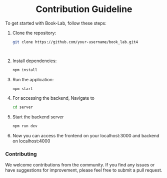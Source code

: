 <h1 align=center>Contribution Guideline</h1>


To get started with Book-Lab, follow these steps:

1. Clone the repository:

   ```bash
   git clone https://github.com/your-username/book_lab.git4

    
2. Install dependencies:

   ```bash
   npm install

3. Run the application:

   ```bash
   npm start

4. For accessing the backend, Navigate to
   ```bash
   cd server

5. Start the backend server
   ```bash
   npm run dev

6. Now you can access the frontend on your localhost:3000 and backend on localhost:4000     

 ### Contributing
We welcome contributions from the community. If you find any issues or have suggestions for improvement, please feel free to submit a pull request. 
